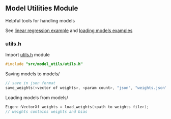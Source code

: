 ## Model Utilities Module
Helpful tools for handling models

See [linear regression example](../../examples/linear_regression/main.cpp) and [loading models examples](../../examples/loading_models/main.cpp)

### utils.h
Import [utils.h](./utils.h) module
``` cpp
#include "src/model_utils/utils.h"
```

Saving models to models/
```cpp
// save in json format
save_weights(<vector of weights>, <param count>, "json", "weights.json");
```
Loading models from models/
```cpp
Eigen::VectorXf weights = load_weights(<path to weights file>);
// weights contains weights and bias
```